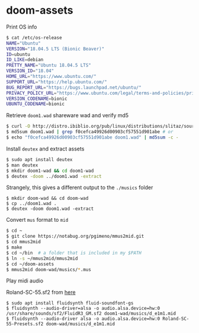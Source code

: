 # doom-assets

Print OS info

```bash
$ cat /etc/os-release
NAME="Ubuntu"
VERSION="18.04.5 LTS (Bionic Beaver)"
ID=ubuntu
ID_LIKE=debian
PRETTY_NAME="Ubuntu 18.04.5 LTS"
VERSION_ID="18.04"
HOME_URL="https://www.ubuntu.com/"
SUPPORT_URL="https://help.ubuntu.com/"
BUG_REPORT_URL="https://bugs.launchpad.net/ubuntu/"
PRIVACY_POLICY_URL="https://www.ubuntu.com/legal/terms-and-policies/privacy-policy"
VERSION_CODENAME=bionic
UBUNTU_CODENAME=bionic
```

Retrieve `doom1.wad` shareware wad and verify md5

```bash
$ curl -O http://distro.ibiblio.org/pub/linux/distributions/slitaz/sources/packages/d/doom1.wad
$ md5sum doom1.wad | grep f0cefca49926d00903cf57551d901abe # or
$ echo "f0cefca49926d00903cf57551d901abe doom1.wad" | md5sum -c -
```

Install `deutex` and extract assets

```bash
$ sudo apt install deutex
$ man deutex
$ mkdir doom1-wad && cd doom1-wad
$ deutex -doom ../doom1.wad -extract
```

Strangely, this gives a different output to the `./musics` folder

```
$ mkdir doom-wad && cd doom-wad
$ cp ../doom1.wad .
$ deutex -doom doom1.wad -extract
```

Convert `mus` format to `mid`

```bash
$ cd ~
$ git clone https://notabug.org/pgimeno/mmus2mid.git
$ cd mmus2mid
$ make
$ cd ~/bin  # a folder that is included in my $PATH
$ ln -s ~/mmus2mid/mmus2mid
$ cd ~/doom-assets
$ mmus2mid doom-wad/musics/*.mus
```

Play midi audio

Roland-SC-55.sf2 from [here](https://www.vogons.org/viewtopic.php?t=45600&start=120)

```
$ sudo apt install fluidsynth fluid-soundfont-gs
$ fluidsynth --audio-driver=alsa -o audio.alsa.device=hw:0 /usr/share/sounds/sf2/FluidR3_GM.sf2 doom1-wad/musics/d_e1m1.mid
$ fluidsynth --audio-driver alsa -o audio.alsa.device=hw:0 Roland-SC-55-Presets.sf2 doom-wad/musics/d_e1m1.mid
```
